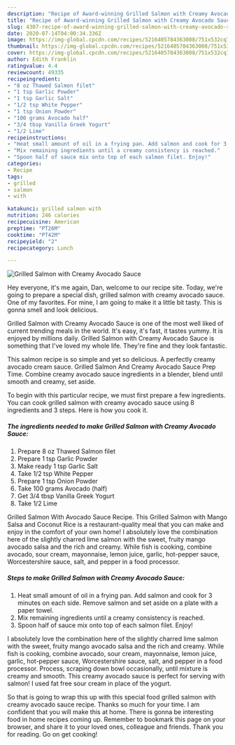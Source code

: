 ```yaml
---
description: "Recipe of Award-winning Grilled Salmon with Creamy Avocado Sauce"
title: "Recipe of Award-winning Grilled Salmon with Creamy Avocado Sauce"
slug: 4307-recipe-of-award-winning-grilled-salmon-with-creamy-avocado-sauce
date: 2020-07-14T04:00:34.336Z
image: https://img-global.cpcdn.com/recipes/5216405784363008/751x532cq70/grilled-salmon-with-creamy-avocado-sauce-recipe-main-photo.jpg
thumbnail: https://img-global.cpcdn.com/recipes/5216405784363008/751x532cq70/grilled-salmon-with-creamy-avocado-sauce-recipe-main-photo.jpg
cover: https://img-global.cpcdn.com/recipes/5216405784363008/751x532cq70/grilled-salmon-with-creamy-avocado-sauce-recipe-main-photo.jpg
author: Edith Franklin
ratingvalue: 4.4
reviewcount: 49335
recipeingredient:
- "8 oz Thawed Salmon filet"
- "1 tsp Garlic Powder"
- "1 tsp Garlic Salt"
- "1/2 tsp White Pepper"
- "1 tsp Onion Powder"
- "100 grams Avocado half"
- "3/4 tbsp Vanilla Greek Yogurt"
- "1/2 Lime"
recipeinstructions:
- "Heat small amount of oil in a frying pan. Add salmon and cook for 3 minutes on each side. Remove salmon and set aside on a plate with a paper towel."
- "Mix remaining ingredients until a creamy consistency is reached."
- "Spoon half of sauce mix onto top of each salmon filet. Enjoy!"
categories:
- Recipe
tags:
- grilled
- salmon
- with

katakunci: grilled salmon with 
nutrition: 246 calories
recipecuisine: American
preptime: "PT26M"
cooktime: "PT42M"
recipeyield: "2"
recipecategory: Lunch

---
```



![Grilled Salmon with Creamy Avocado Sauce](https://img-global.cpcdn.com/recipes/5216405784363008/751x532cq70/grilled-salmon-with-creamy-avocado-sauce-recipe-main-photo.jpg)

Hey everyone, it's me again, Dan, welcome to our recipe site. Today, we're going to prepare a special dish, grilled salmon with creamy avocado sauce. One of my favorites. For mine, I am going to make it a little bit tasty. This is gonna smell and look delicious.

Grilled Salmon with Creamy Avocado Sauce is one of the most well liked of current trending meals in the world. It's easy, it's fast, it tastes yummy. It is enjoyed by millions daily. Grilled Salmon with Creamy Avocado Sauce is something that I've loved my whole life. They're fine and they look fantastic.

This salmon recipe is so simple and yet so delicious. A perfectly creamy avocado cream sauce. Grilled Salmon And Creamy Avocado Sauce Prep Time. Combine creamy avocado sauce ingredients in a blender, blend until smooth and creamy, set aside.


To begin with this particular recipe, we must first prepare a few ingredients. You can cook grilled salmon with creamy avocado sauce using 8 ingredients and 3 steps. Here is how you cook it.

<!--inarticleads1-->

##### The ingredients needed to make Grilled Salmon with Creamy Avocado Sauce:

1. Prepare 8 oz Thawed Salmon filet
1. Prepare 1 tsp Garlic Powder
1. Make ready 1 tsp Garlic Salt
1. Take 1/2 tsp White Pepper
1. Prepare 1 tsp Onion Powder
1. Take 100 grams Avocado (half)
1. Get 3/4 tbsp Vanilla Greek Yogurt
1. Take 1/2 Lime


Grilled Salmon With Avocado Sauce Recipe. This Grilled Salmon with Mango Salsa and Coconut Rice is a restaurant-quality meal that you can make and enjoy in the comfort of your own home! I absolutely love the combination here of the slightly charred lime salmon with the sweet, fruity mango avocado salsa and the rich and creamy. While fish is cooking, combine avocado, sour cream, mayonnaise, lemon juice, garlic, hot-pepper sauce, Worcestershire sauce, salt, and pepper in a food processor. 

<!--inarticleads2-->

##### Steps to make Grilled Salmon with Creamy Avocado Sauce:

1. Heat small amount of oil in a frying pan. Add salmon and cook for 3 minutes on each side. Remove salmon and set aside on a plate with a paper towel.
1. Mix remaining ingredients until a creamy consistency is reached.
1. Spoon half of sauce mix onto top of each salmon filet. Enjoy!


I absolutely love the combination here of the slightly charred lime salmon with the sweet, fruity mango avocado salsa and the rich and creamy. While fish is cooking, combine avocado, sour cream, mayonnaise, lemon juice, garlic, hot-pepper sauce, Worcestershire sauce, salt, and pepper in a food processor. Process, scraping down bowl occasionally, until mixture is creamy and smooth. This creamy avocado sauce is perfect for serving with salmon! I used fat free sour cream in place of the yogurt. 

So that is going to wrap this up with this special food grilled salmon with creamy avocado sauce recipe. Thanks so much for your time. I am confident that you will make this at home. There is gonna be interesting food in home recipes coming up. Remember to bookmark this page on your browser, and share it to your loved ones, colleague and friends. Thank you for reading. Go on get cooking!
